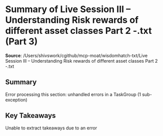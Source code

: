 # Summary of Live Session III – Understanding Risk rewards of different asset classes Part 2 -.txt (Part 3)

**Source**: /Users/shivswork/cgithub/mcp-moat/wisdomhatch-txt/Live Session III – Understanding Risk rewards of different asset classes Part 2 -.txt

## Summary
Error processing this section: unhandled errors in a TaskGroup (1 sub-exception)

## Key Takeaways
Unable to extract takeaways due to an error
